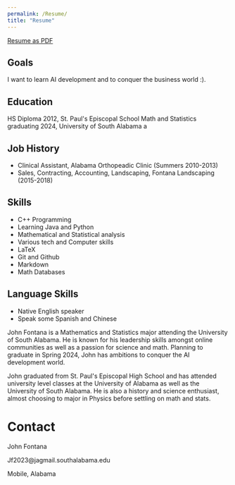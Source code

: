 ```yaml
---
permalink: /Resume/
title: "Resume"
---
```



[Resume as PDF](../assets/Resume.pdf)

## Goals

I want to learn AI development and to conquer the business world :). 

## Education
HS Diploma 2012, St. Paul's Episcopal School
Math and Statistics graduating 2024, University of South Alabama 
a
## Job History

- Clinical Assistant, Alabama Orthopeadic Clinic (Summers 2010-2013)
- Sales, Contracting, Accounting, Landscaping, Fontana Landscaping (2015-2018)

## Skills

- C++ Programming
- Learning Java and Python
- Mathematical and Statistical analysis
- Various tech and Computer skills
- LaTeX
- Git and Github
- Markdown
- Math Databases


## Language Skills

- Native English speaker
- Speak some Spanish and Chinese


John Fontana is a Mathematics and Statistics major attending the University of South Alabama.  He is known for his leadership skills amongst online communities as well as a passion for science and math.  Planning to graduate in Spring 2024, John has ambitions to conquer the AI development world.  

John graduated from St. Paul's Episcopal High School and has attended university level classes at the University of Alabama as well as the University of South Alabama.  He is also a history and science enthusiast, almost choosing to major in Physics before settling on math and stats.  

<h1> Contact </h1>

<p>John Fontana</p>

<p>Jf2023@jagmail.southalabama.edu</p>
Mobile, Alabama